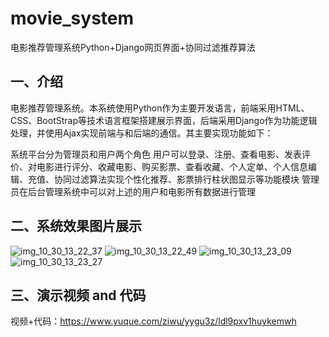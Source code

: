 # movie_system
电影推荐管理系统Python+Django网页界面+协同过滤推荐算法

## 一、介绍
电影推荐管理系统。本系统使用Python作为主要开发语言，前端采用HTML、CSS、BootStrap等技术语言框架搭建展示界面，后端采用Django作为功能逻辑处理，并使用Ajax实现前端与和后端的通信。其主要实现功能如下：

系统平台分为管理员和用户两个角色
用户可以登录、注册、查看电影、发表评价、对电影进行评分、收藏电影、购买影票、查看收藏、个人定单、个人信息编辑、充值、协同过滤算法实现个性化推荐、影票排行柱状图显示等功能模块
管理员在后台管理系统中可以对上述的用户和电影所有数据进行管理

## 二、系统效果图片展示
![img_10_30_13_22_37](https://github.com/qcpythons/movie_system/assets/145885700/c7fdb2c4-375a-441b-a0b9-9235c511ce92)
![img_10_30_13_22_49](https://github.com/qcpythons/movie_system/assets/145885700/646e1643-66c4-4668-82d9-1c42534d7452)
![img_10_30_13_23_09](https://github.com/qcpythons/movie_system/assets/145885700/e270c789-dd2b-410d-a556-98df8c3143e9)
![img_10_30_13_23_27](https://github.com/qcpythons/movie_system/assets/145885700/4f31155f-00da-43c8-8d5a-cccdb24c84ef)

## 三、演示视频 and 代码
视频+代码：https://www.yuque.com/ziwu/yygu3z/ldl9pxv1huykemwh
